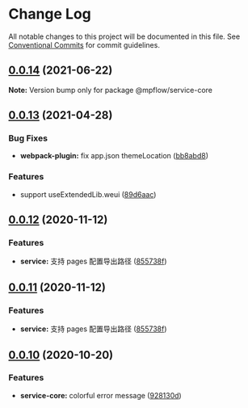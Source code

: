 # Change Log

All notable changes to this project will be documented in this file.
See [Conventional Commits](https://conventionalcommits.org) for commit guidelines.

## [0.0.14](https://github.com/wechat-miniprogram/mpflow/compare/@mpflow/service-core@0.0.13...@mpflow/service-core@0.0.14) (2021-06-22)

**Note:** Version bump only for package @mpflow/service-core

## [0.0.13](https://github.com/wechat-miniprogram/mpflow/compare/@mpflow/service-core@0.0.12...@mpflow/service-core@0.0.13) (2021-04-28)

### Bug Fixes

- **webpack-plugin:** fix app.json themeLocation ([bb8abd8](https://github.com/wechat-miniprogram/mpflow/commit/bb8abd8dc729efba3c3acf111b168be2181a8eb4))

### Features

- support useExtendedLib.weui ([89d6aac](https://github.com/wechat-miniprogram/mpflow/commit/89d6aac7f28c4e1f233849dcafaa12c85abc9625))

## [0.0.12](https://github.com/wechat-miniprogram/mpflow/compare/@mpflow/service-core@0.0.10...@mpflow/service-core@0.0.12) (2020-11-12)

### Features

- **service:** 支持 pages 配置导出路径 ([855738f](https://github.com/wechat-miniprogram/mpflow/commit/855738f8a445fe0a841e1cfb352eda3ec1b9dad4))

## [0.0.11](https://github.com/wechat-miniprogram/mpflow/compare/@mpflow/service-core@0.0.10...@mpflow/service-core@0.0.11) (2020-11-12)

### Features

- **service:** 支持 pages 配置导出路径 ([855738f](https://github.com/wechat-miniprogram/mpflow/commit/855738f8a445fe0a841e1cfb352eda3ec1b9dad4))

## [0.0.10](https://github.com/wechat-miniprogram/mpflow/compare/@mpflow/service-core@0.0.9...@mpflow/service-core@0.0.10) (2020-10-20)

### Features

- **service-core:** colorful error message ([928130d](https://github.com/wechat-miniprogram/mpflow/commits/928130de61be528212e2b6a0e6050db76c9c9a62))
